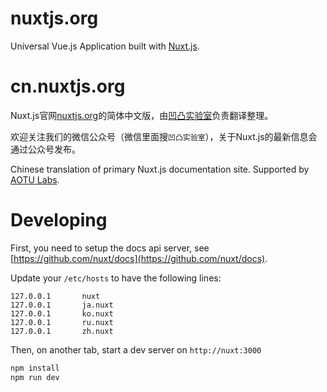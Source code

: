 # nuxtjs.org

Universal Vue.js Application built with [Nuxt.js](https://github.com/nuxt/nuxt.js).

# cn.nuxtjs.org

Nuxt.js官网[nuxtjs.org](https://nuxtjs.org)的简体中文版，由[凹凸实验室](https://aotu.io)负责翻译整理。

欢迎关注我们的微信公众号（微信里面搜`凹凸实验室`），关于Nuxt.js的最新信息会通过公众号发布。

Chinese translation of primary Nuxt.js documentation site. Supported by [AOTU Labs](https://aotu.io).

# Developing

First, you need to setup the docs api server, see [https://github.com/nuxt/docs](https://github.com/nuxt/docs).

Update your `/etc/hosts` to have the following lines:

```
127.0.0.1       nuxt
127.0.0.1       ja.nuxt
127.0.0.1       ko.nuxt
127.0.0.1       ru.nuxt
127.0.0.1       zh.nuxt
```

Then, on another tab, start a dev server on `http://nuxt:3000`

```bash
npm install
npm run dev
```

